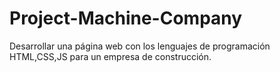 # Project-Machine-Company
Desarrollar una página web con los lenguajes de programación HTML,CSS,JS para un empresa de construcción.
